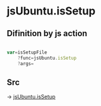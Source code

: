 # jsUbuntu.isSetup

## Difinition by js action

```js.js

var=isSetupFile
	?func=jsUbuntu.isSetup
	?args=

```

## Src

-> [jsUbuntu.isSetup](https://github.com/puutaro/CommandClick/blob/master/app/src/main/java/com/puutaro/commandclick/fragment_lib/terminal_fragment/js_interface/JsUbuntu.kt#L216)



